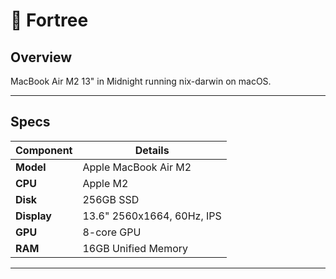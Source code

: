 # 🌲 Fortree

## Overview

MacBook Air M2 13" in Midnight running nix-darwin on macOS.

---

## Specs

| Component   | Details                    |
| ----------- | -------------------------- |
| **Model**   | Apple MacBook Air M2       |
| **CPU**     | Apple M2                   |
| **Disk**    | 256GB SSD                  |
| **Display** | 13.6" 2560x1664, 60Hz, IPS |
| **GPU**     | 8-core GPU                 |
| **RAM**     | 16GB Unified Memory        |

---
